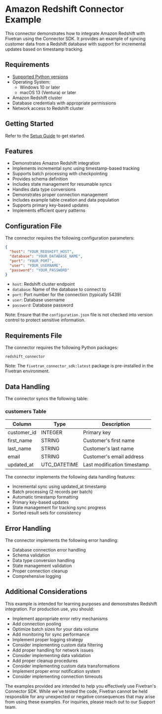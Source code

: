 # Amazon Redshift Connector Example

This connector demonstrates how to integrate Amazon Redshift with Fivetran using the Connector SDK. It provides an example of syncing customer data from a Redshift database with support for incremental updates based on timestamp tracking.

## Requirements

* [Supported Python versions](https://github.com/fivetran/fivetran_connector_sdk/blob/main/README.md#requirements)   
* Operating System:  
  * Windows 10 or later  
  * macOS 13 (Ventura) or later
* Amazon Redshift cluster
* Database credentials with appropriate permissions
* Network access to Redshift cluster

## Getting Started

Refer to the [Setup Guide](https://fivetran.com/docs/connectors/connector-sdk/setup-guide) to get started.

## Features

* Demonstrates Amazon Redshift integration
* Implements incremental sync using timestamp-based tracking
* Supports batch processing with checkpointing
* Provides schema definition
* Includes state management for resumable syncs
* Handles data type conversions
* Demonstrates proper connection management
* Includes example table creation and data population
* Supports primary key-based updates
* Implements efficient query patterns

## Configuration File

The connector requires the following configuration parameters:

```json
{
  "host": "YOUR_REDSHIFT_HOST",
  "database": "YOUR_DATABASE_NAME",
  "port": "YOUR_PORT",
  "user": "YOUR_USERNAME",
  "password": "YOUR_PASSWORD"
}
```

* `host`: Redshift cluster endpoint
* `database`: Name of the database to connect to
* `port`: Port number for the connection (typically 5439)
* `user`: Database username
* `password`: Database password

Note: Ensure that the `configuration.json` file is not checked into version control to protect sensitive information.

## Requirements File

The connector requires the following Python packages:

```
redshift_connector
```

Note: The `fivetran_connector_sdk:latest` package is pre-installed in the Fivetran environment.

## Data Handling

The connector syncs the following table:

### customers Table
| Column       | Type         | Description                    |
|-------------|--------------|--------------------------------|
| customer_id | INTEGER      | Primary key                    |
| first_name  | STRING       | Customer's first name          |
| last_name   | STRING       | Customer's last name           |
| email       | STRING       | Customer's email address       |
| updated_at  | UTC_DATETIME | Last modification timestamp    |

The connector implements the following data handling features:
* Incremental sync using updated_at timestamp
* Batch processing (2 records per batch)
* Automatic timestamp formatting
* Primary key-based updates
* State management for tracking sync progress
* Sorted result sets for consistency

## Error Handling

The connector implements the following error handling:
* Database connection error handling
* Schema validation
* Data type conversion handling
* State management validation
* Proper connection cleanup
* Comprehensive logging

## Additional Considerations

This example is intended for learning purposes and demonstrates Redshift integration. For production use, you should:

- Implement appropriate error retry mechanisms
- Add connection pooling
- Optimize batch sizes for your data volume
- Add monitoring for sync performance
- Implement proper logging strategy
- Consider implementing custom data filtering
- Add proper handling for network issues
- Consider implementing data validation
- Add proper cleanup procedures
- Consider implementing custom data transformations
- Implement proper error notification system
- Consider implementing connection timeouts

The examples provided are intended to help you effectively use Fivetran's Connector SDK. While we've tested the code, Fivetran cannot be held responsible for any unexpected or negative consequences that may arise from using these examples. For inquiries, please reach out to our Support team. 
